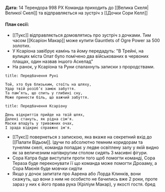 **Дата:** 14 Терендора 998 РХ
Команда приходить до [[Велика Скеля|Великої Скелі]] та відправляється на зустріч з [[Дочки Сори Келл]]

#### **План сесії:**
- [[Тукс]] відправляється домовлятись про зустріч з дочками. Тим часом [[Ксаріон Макар]] може купити Gauntlets of Ogre Power за 500 золотих. 
- У Ксаріона завібрує камінь та йому передадуть: "В Трейні, на вулицях міста Олат було помічено два військованих в червоних плащах, один назвав іншого Аскелад"
- На ранок, у Ксаріона та Руни спалахнуть записки з прородствами.
```ad-important
title: Передбачення Руні

Той, хто був близьким, стоїть на шляху,  
Удар твій розіб’є замок забуття.  
Та пам’ять, що спить у глибині сну,
Може принести біль, що важчий забуття.
```
```ad-important
title: Передбачення Ксаріону

День відкриттів прийде на твій шлях,  
Далекі стануть, як рідна сім'я.  
Маски впадуть у тривожних очах,  
І зрада відкриє справжнє ім'я.
```
- [[Тукс]] повернеться з запискою, яка вкаже на секретний вхід до [[Палати Відьом]]. Ідучи по абсолютно темним коридорам та тунелям скелі, команда попадає у ледве освітлену залу у якій видно як за величезним напівкругим столом сидять 3 масивні фігури. 
- Сора Катра буде виступати проти того щоб помогти команді, Сора Тераза буде переконувати її що команда може помогти Дроааму, а Сора Маєнія буде мовчки сидіти
- Якщо у дочок запитати про Аарена або Лорда Клинків, вони скажуть, що вони з ним не особисто не бачились вже 2 роки, проте зараз у них є його права рука (Кріліум Макар), у якості гостя. бред
